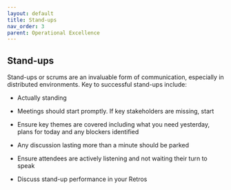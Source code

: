 ```yaml
---
layout: default
title: Stand-ups
nav_order: 3
parent: Operational Excellence
---
```


Stand-ups
---------

Stand-ups or scrums are an invaluable form of communication, especially
in distributed environments. Key to successful stand-ups include:

-   Actually standing

-   Meetings should start promptly. If key stakeholders are missing,
 start

-   Ensure key themes are covered including what you need yesterday,
 plans for today and any blockers identified

-   Any discussion lasting more than a minute should be parked

-   Ensure attendees are actively listening and not waiting their turn
 to speak

-   Discuss stand-up performance in your Retros
